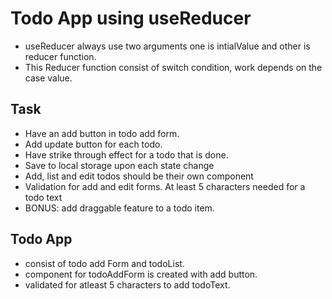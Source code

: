 # Todo App using useReducer

- useReducer always use two arguments one is intialValue and other is reducer function.
- This Reducer function consist of switch condition, work depends on the case value.

## Task

- Have an add button in todo add form.
- Add update button for each todo.
- Have strike through effect for a todo that is done.
- Save to local storage upon each state change
- Add, list and edit todos should be their own component
- Validation for add and edit forms. At least 5 characters needed for a todo text
- BONUS: add draggable feature to a todo item.

## Todo App

- consist of todo add Form and todoList.
- component for todoAddForm is created with add button.
- validated for atleast 5 characters to add todoText.
